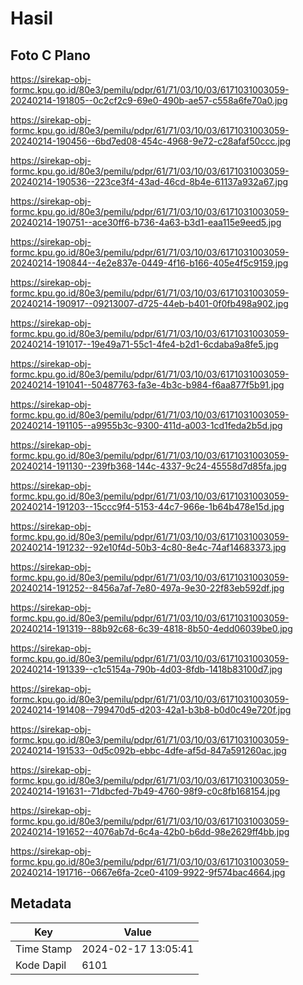 # Hasil

## Foto C Plano

https://sirekap-obj-formc.kpu.go.id/80e3/pemilu/pdpr/61/71/03/10/03/6171031003059-20240214-191805--0c2cf2c9-69e0-490b-ae57-c558a6fe70a0.jpg

https://sirekap-obj-formc.kpu.go.id/80e3/pemilu/pdpr/61/71/03/10/03/6171031003059-20240214-190456--6bd7ed08-454c-4968-9e72-c28afaf50ccc.jpg

https://sirekap-obj-formc.kpu.go.id/80e3/pemilu/pdpr/61/71/03/10/03/6171031003059-20240214-190536--223ce3f4-43ad-46cd-8b4e-61137a932a67.jpg

https://sirekap-obj-formc.kpu.go.id/80e3/pemilu/pdpr/61/71/03/10/03/6171031003059-20240214-190751--ace30ff6-b736-4a63-b3d1-eaa115e9eed5.jpg

https://sirekap-obj-formc.kpu.go.id/80e3/pemilu/pdpr/61/71/03/10/03/6171031003059-20240214-190844--4e2e837e-0449-4f16-b166-405e4f5c9159.jpg

https://sirekap-obj-formc.kpu.go.id/80e3/pemilu/pdpr/61/71/03/10/03/6171031003059-20240214-190917--09213007-d725-44eb-b401-0f0fb498a902.jpg

https://sirekap-obj-formc.kpu.go.id/80e3/pemilu/pdpr/61/71/03/10/03/6171031003059-20240214-191017--19e49a71-55c1-4fe4-b2d1-6cdaba9a8fe5.jpg

https://sirekap-obj-formc.kpu.go.id/80e3/pemilu/pdpr/61/71/03/10/03/6171031003059-20240214-191041--50487763-fa3e-4b3c-b984-f6aa877f5b91.jpg

https://sirekap-obj-formc.kpu.go.id/80e3/pemilu/pdpr/61/71/03/10/03/6171031003059-20240214-191105--a9955b3c-9300-411d-a003-1cd1feda2b5d.jpg

https://sirekap-obj-formc.kpu.go.id/80e3/pemilu/pdpr/61/71/03/10/03/6171031003059-20240214-191130--239fb368-144c-4337-9c24-45558d7d85fa.jpg

https://sirekap-obj-formc.kpu.go.id/80e3/pemilu/pdpr/61/71/03/10/03/6171031003059-20240214-191203--15ccc9f4-5153-44c7-966e-1b64b478e15d.jpg

https://sirekap-obj-formc.kpu.go.id/80e3/pemilu/pdpr/61/71/03/10/03/6171031003059-20240214-191232--92e10f4d-50b3-4c80-8e4c-74af14683373.jpg

https://sirekap-obj-formc.kpu.go.id/80e3/pemilu/pdpr/61/71/03/10/03/6171031003059-20240214-191252--8456a7af-7e80-497a-9e30-22f83eb592df.jpg

https://sirekap-obj-formc.kpu.go.id/80e3/pemilu/pdpr/61/71/03/10/03/6171031003059-20240214-191319--88b92c68-6c39-4818-8b50-4edd06039be0.jpg

https://sirekap-obj-formc.kpu.go.id/80e3/pemilu/pdpr/61/71/03/10/03/6171031003059-20240214-191339--c1c5154a-790b-4d03-8fdb-1418b83100d7.jpg

https://sirekap-obj-formc.kpu.go.id/80e3/pemilu/pdpr/61/71/03/10/03/6171031003059-20240214-191408--799470d5-d203-42a1-b3b8-b0d0c49e720f.jpg

https://sirekap-obj-formc.kpu.go.id/80e3/pemilu/pdpr/61/71/03/10/03/6171031003059-20240214-191533--0d5c092b-ebbc-4dfe-af5d-847a591260ac.jpg

https://sirekap-obj-formc.kpu.go.id/80e3/pemilu/pdpr/61/71/03/10/03/6171031003059-20240214-191631--71dbcfed-7b49-4760-98f9-c0c8fb168154.jpg

https://sirekap-obj-formc.kpu.go.id/80e3/pemilu/pdpr/61/71/03/10/03/6171031003059-20240214-191652--4076ab7d-6c4a-42b0-b6dd-98e2629ff4bb.jpg

https://sirekap-obj-formc.kpu.go.id/80e3/pemilu/pdpr/61/71/03/10/03/6171031003059-20240214-191716--0667e6fa-2ce0-4109-9922-9f574bac4664.jpg


## Metadata

| Key        | Value               |
| ---------- | ------------------- |
| Time Stamp | 2024-02-17 13:05:41 |
| Kode Dapil | 6101                |



